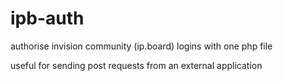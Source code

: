 # ipb-auth
authorise invision community (ip.board) logins with one php file

useful for sending post requests from an external application
